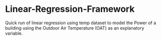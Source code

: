# Linear-Regression-Framework
Quick run of linear regression
using temp dataset to model the Power of a building using the Outdoor Air Temperature (OAT) as an explanatory variable.
